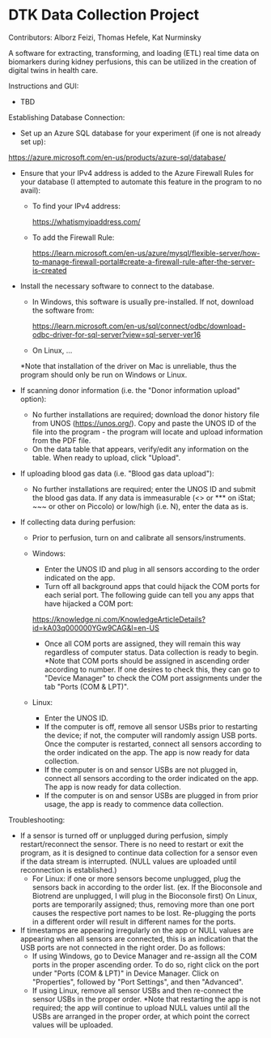 # DTK Data Collection Project
Contributors: Alborz Feizi, Thomas Hefele, Kat Nurminsky

A software for extracting, transforming, and loading (ETL) real time data on biomarkers during kidney perfusions, this can be utilized in the creation of
digital twins in health care.

Instructions and GUI:

- TBD

Establishing Database Connection:
- Set up an Azure SQL database for your experiment (if one is not already set up):

https://azure.microsoft.com/en-us/products/azure-sql/database/

- Ensure that your IPv4 address is added to the Azure Firewall Rules for your database (I attempted to automate this feature in the program to no avail):
  - To find your IPv4 address: 
  
    https://whatismyipaddress.com/
    
  - To add the Firewall Rule: 
  
    https://learn.microsoft.com/en-us/azure/mysql/flexible-server/how-to-manage-firewall-portal#create-a-firewall-rule-after-the-server-is-created

- Install the necessary software to connect to the database. 
  - In Windows, this software is usually pre-installed. If not, download the software from:

    https://learn.microsoft.com/en-us/sql/connect/odbc/download-odbc-driver-for-sql-server?view=sql-server-ver16
    
  - On Linux, ...

  *Note that installation of the driver on Mac is unreliable, thus the program should only be run on Windows or Linux.

- If scanning donor information (i.e. the "Donor information upload" option):
  - No further installations are required; download the donor history file from UNOS (https://unos.org/). Copy and paste the UNOS ID of the file into the 
  program - the program will locate and upload information from the PDF file.  
  - On the data table that appears, verify/edit any information on the table. When ready to upload, click "Upload".
  
- If uploading blood gas data (i.e. "Blood gas data upload"):
  - No further installations are required; enter the UNOS ID and submit the blood gas data. If any data is immeasurable (<> or *** on iStat; ~~~ or other 
  on Piccolo) or low/high (i.e. <N or >N), enter the data as is.
  
- If collecting data during perfusion:
  - Prior to perfusion, turn on and calibrate all sensors/instruments.
  - Windows:
    - Enter the UNOS ID and plug in all sensors according to the order indicated on the app.
    - Turn off all background apps that could hijack the COM ports for each serial port. The following guide can tell you any apps that have hijacked
    a COM port:
    
    https://knowledge.ni.com/KnowledgeArticleDetails?id=kA03q000000YGw9CAG&l=en-US

    - Once all COM ports are assigned, they will remain this way regardless of computer status. Data collection is ready to begin.
    *Note that COM ports should be assigned in ascending order according to number. If one desires to check this, they can go to "Device Manager" to check
    the COM port assignments under the tab "Ports (COM & LPT)".
  - Linux:
    - Enter the UNOS ID.
    - If the computer is off, remove all sensor USBs prior to restarting the device; if not, the computer will randomly assign USB ports. Once the computer
    is restarted, connect all sensors according to the order indicated on the app. The app is now ready for data collection.
    - If the computer is on and sensor USBs are not plugged in, connect all sensors according to the order indicated on the app. The app is now ready for 
    data collection.
    - If the computer is on and sensor USBs are plugged in from prior usage, the app is ready to commence data collection.
    
Troubleshooting:
- If a sensor is turned off or unplugged during perfusion, simply restart/reconnect the sensor. There is no need to restart or exit the program, as it is
designed to continue data collection for a sensor even if the data stream is interrupted. (NULL values are uploaded until reconnection is established.)
  - For Linux: if one or more sensors become unplugged, plug the sensors back in according to the order list. (ex. If the Bioconsole and Biotrend are
  unplugged, I will plug in the Bioconsole first) On Linux, ports are temporarily assigned; thus, removing more than one port causes the respective port
  names to be lost. Re-plugging the ports in a different order will result in different names for the ports.
- If timestamps are appearing irregularly on the app or NULL values are appearing when all sensors are connected, this is an indication that the USB ports are not connected in the right order. Do as follows:
  - If using Windows, go to Device Manager and re-assign all the COM ports in the proper ascending order. To do so, right click on the port under "Ports 
  (COM & LPT)" in Device Manager. Click on "Properties", followed by "Port Settings", and then "Advanced".
  - If using Linux, remove all sensor USBs and then re-connect the sensor USBs in the proper order.
  *Note that restarting the app is not required; the app will continue to upload NULL values until all the USBs are arranged in the proper order, at which
  point the correct values will be uploaded.

